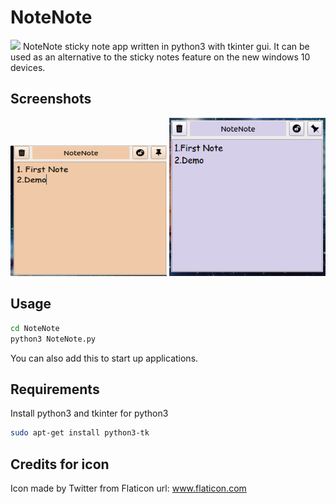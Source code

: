 # NoteNote

 <img src="./icons/letter-0.gif" >
NoteNote sticky note app written in python3 with tkinter gui.
It can be used as an alternative to the sticky notes feature on the new windows 10 devices.

## Screenshots

 <img src="./Screenshots/1.png" width="250">   <img src="./Screenshots/2.png" width="250">


## Usage

```bash
cd NoteNote
python3 NoteNote.py
```

You can also add this to start up applications.

## Requirements

Install python3 and tkinter for python3

```bash
sudo apt-get install python3-tk
```

## Credits for icon

Icon made by Twitter from Flaticon
url: www.flaticon.com